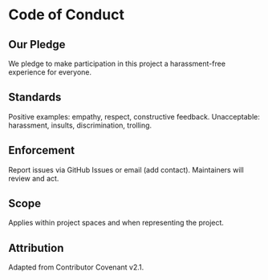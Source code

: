 # Code of Conduct

## Our Pledge
We pledge to make participation in this project a harassment-free experience for everyone.

## Standards
Positive examples: empathy, respect, constructive feedback.
Unacceptable: harassment, insults, discrimination, trolling.

## Enforcement
Report issues via GitHub Issues or email (add contact). Maintainers will review and act.

## Scope
Applies within project spaces and when representing the project.

## Attribution
Adapted from Contributor Covenant v2.1.
